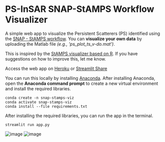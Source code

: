 # PS-InSAR SNAP-StAMPS Workflow Visualizer

A simple web app to visualize the Persistent Scatterers (PS) identified using the [SNAP - StAMPS workflow](https://forum.step.esa.int/t/snap-stamps-workflow-documentation/13985). You can **visualize your own data** by uploading the Matlab file *(e.g., 'ps_plot_ts_v-do.mat')*. 

This is inspired by the [StAMPS visualizer based on R](https://forum.step.esa.int/t/stamps-visualizer-snap-stamps-workflow/9613). If you have suggestions on how to improve this, let me know. 

Access the web app on [Heroku](https://snap-stamps-visualizer-app.herokuapp.com/) or [Streamlit Share](https://share.streamlit.io/kenquix/ps-insar_snap-stamps_visualizer/main/app.py)

You can run this locally by installing [Anaconda](https://www.anaconda.com/products/individual#download-section). After installing Anaconda, open the **Anaconda command prompt** to create a new virtual environment and install the required libraries.

    conda create -n snap-stamps-viz
    conda activate snap-stamps-viz
    conda install --file requirements.txt
    
 After installing the required libraries, you can run the app in the terminal.
    
    streamlit run app.py
 
![image](https://user-images.githubusercontent.com/44670454/122919756-305d3480-d393-11eb-92c6-be8c05c7c586.png)
![image](https://user-images.githubusercontent.com/44670454/122919805-3eab5080-d393-11eb-82de-5b68e7635a2e.png)

